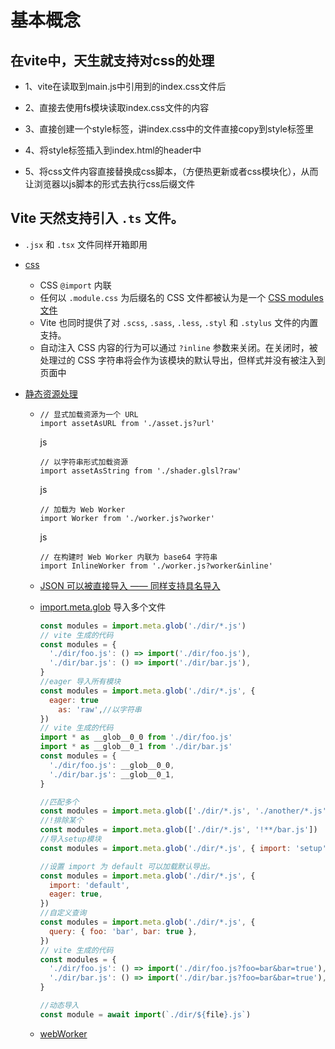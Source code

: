 # 基本概念


## 在vite中，天生就支持对css的处理 

+ 1、vite在读取到main.js中引用到的index.css文件后

+ 2、直接去使用fs模块读取index.css文件的内容

+ 3、直接创建一个style标签，讲index.css中的文件直接copy到style标签里

+ 4、将style标签插入到index.html的header中

+ 5、将css文件内容直接替换成css脚本，（方便热更新或者css模块化），从而让浏览器以js脚本的形式去执行css后缀文件



## Vite 天然支持引入 `.ts` 文件。

+ `.jsx` 和 `.tsx` 文件同样开箱即用
+ [css](https://cn.vitejs.dev/guide/features.html#css)

  +  CSS `@import` 内联
  + 任何以 `.module.css` 为后缀名的 CSS 文件都被认为是一个 [CSS modules 文件](https://github.com/css-modules/css-modules)
  + Vite 也同时提供了对 `.scss`, `.sass`, `.less`, `.styl` 和 `.stylus` 文件的内置支持。
  + 自动注入 CSS 内容的行为可以通过 `?inline` 参数来关闭。在关闭时，被处理过的 CSS 字符串将会作为该模块的默认导出，但样式并没有被注入到页面中
+ [静态资源处理]( https://cn.vitejs.dev/guide/features.html#static-assets)

  + ```
    // 显式加载资源为一个 URL
    import assetAsURL from './asset.js?url'
    ```

    js

    ```
    // 以字符串形式加载资源
    import assetAsString from './shader.glsl?raw'
    ```

    js

    ```
    // 加载为 Web Worker
    import Worker from './worker.js?worker'
    ```

    js

    ```
    // 在构建时 Web Worker 内联为 base64 字符串
    import InlineWorker from './worker.js?worker&inline'
    ```

  + [JSON 可以被直接导入 —— 同样支持具名导入](https://cn.vitejs.dev/guide/features.html#json) 

  + [import.meta.glob](https://cn.vitejs.dev/guide/features.html#glob-import) 导入多个文件

    ```js
    const modules = import.meta.glob('./dir/*.js')
    // vite 生成的代码
    const modules = {
      './dir/foo.js': () => import('./dir/foo.js'),
      './dir/bar.js': () => import('./dir/bar.js'),
    }
    //eager 导入所有模块
    const modules = import.meta.glob('./dir/*.js', { 
      eager: true 
    	as: 'raw',//以字符串
    })
    // vite 生成的代码
    import * as __glob__0_0 from './dir/foo.js'
    import * as __glob__0_1 from './dir/bar.js'
    const modules = {
      './dir/foo.js': __glob__0_0,
      './dir/bar.js': __glob__0_1,
    }
    
    //匹配多个
    const modules = import.meta.glob(['./dir/*.js', './another/*.js'])
    //!排除某个
    const modules = import.meta.glob(['./dir/*.js', '!**/bar.js'])
    //导入setup模块
    const modules = import.meta.glob('./dir/*.js', { import: 'setup' })
    
    //设置 import 为 default 可以加载默认导出。
    const modules = import.meta.glob('./dir/*.js', {
      import: 'default',
      eager: true,
    })
    //自定义查询
    const modules = import.meta.glob('./dir/*.js', {
      query: { foo: 'bar', bar: true },
    })
    // vite 生成的代码
    const modules = {
      './dir/foo.js': () => import('./dir/foo.js?foo=bar&bar=true'),
      './dir/bar.js': () => import('./dir/bar.js?foo=bar&bar=true'),
    }
    
    //动态导入
    const module = await import(`./dir/${file}.js`)
    
    ```

    

  + [webWorker](https://cn.vitejs.dev/guide/features.html#web-workers)

    

​	